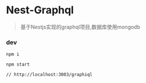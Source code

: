 # Nest-Graphql

> 基于Nestjs实现的graphql项目,数据库使用mongodb

### dev

```
npm i

npm start

// http://localhost:3003/graphiql
```

